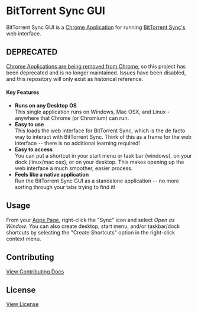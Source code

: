 # BitTorrent Sync GUI

BitTorrent Sync GUI is a [Chrome Application](https://developer.chrome.com/apps/about_apps) for running [BitTorrent Sync's](http://www.getsync.com/) web interface.

## DEPRECATED

[Chrome Applications are being removed from Chrome][blog-post], so this
project has been deprecated and is no longer maintained. Issues have been
disabled, and this repository will only exist as historical reference.

#### Key Features
- **Runs on any Desktop OS**  
    This single application runs on Windows, Mac OSX, and Linux - anywhere that Chrome (or Chromium) can run.
- **Easy to use**  
    This loads the web interface for BitTorrent Sync, which is the de facto way to interact with BitTorrent Sync. Think of this as a frame for the web interface -- there is no additional learning required!
- **Easy to access**  
    You can put a shortcut in your start menu or task bar (windows), on your dock (linux/mac osx), or on your desktop. This makes opening up the web interface a much smoother, easier process.
- **Feels like a native application**  
    Run the BitTorrent Sync GUI as a standalone application -- no more sorting through your tabs trying to find it!

## Usage

From your [Apps Page](chrome://apps), right-click the "Sync" icon and select *Open as Window*. You can also create desktop, start menu, and/or taskbar/dock shortcuts by selecting the "Create Shortcuts" option in the right-click context menu.

## Contributing

[View Contributing Docs](CONTRIBUTING.md)

## License

[View License](LICENSE.md)

[blog-post]: http://blog.chromium.org/2016/08/from-chrome-apps-to-web.html
